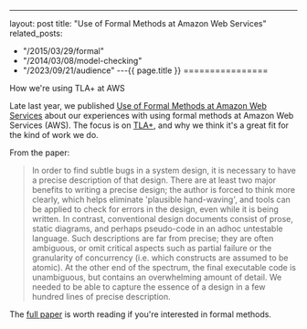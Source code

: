 ---
layout: post
title: "Use of Formal Methods at Amazon Web Services"
related_posts:
  - "/2015/03/29/formal"
  - "/2014/03/08/model-checking"
  - "/2023/09/21/audience"
---{{ page.title }}
================

<p class="meta">How we're using TLA+ at AWS</p>

Late last year, we published [Use of Formal Methods at Amazon Web Services](http://research.microsoft.com/en-us/um/people/lamport/tla/formal-methods-amazon.pdf) about our experiences with using formal methods at Amazon Web Services (AWS). The focus is on [TLA+](http://research.microsoft.com/en-us/um/people/lamport/tla/tla.html), and why we think it's a great fit for the kind of work we do.

From the paper:

> In order to find subtle bugs in a system design, it is necessary to have a precise description of that design. There are at least two major benefits to writing a precise design; the author is forced to think more clearly, which helps eliminate 'plausible hand-waving', and tools can be applied to check for errors in
the design, even while it is being written. In contrast, conventional design documents consist of prose, static diagrams, and perhaps pseudo-code in an adhoc untestable language. Such descriptions are far from precise; they are often ambiguous, or omit critical aspects such as partial failure or the granularity of concurrency (i.e. which constructs are assumed to be atomic). At the other end of the spectrum, the final executable code is unambiguous, but contains an overwhelming amount of detail. We needed to be able to capture the essence of a design in a few hundred lines of precise description.

The [full paper](http://research.microsoft.com/en-us/um/people/lamport/tla/formal-methods-amazon.pdf) is worth reading if you're interested in formal methods.